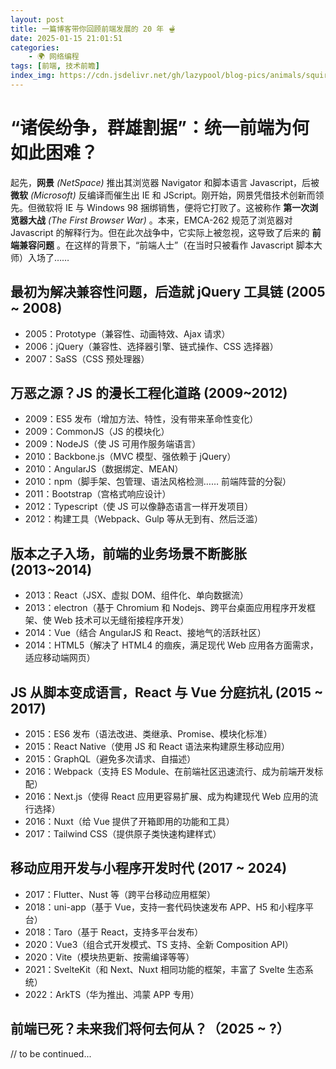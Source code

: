 ```yaml
---
layout: post
title: 一篇博客带你回顾前端发展的 20 年 🫕
date: 2025-01-15 21:01:51
categories:
    - 🌍️ 网络编程
tags: [前端, 技术前瞻]
index_img: https://cdn.jsdelivr.net/gh/lazypool/blog-pics/animals/squirrel.png
---
```


# “诸侯纷争，群雄割据”：统一前端为何如此困难？

起先，**网景** _(NetSpace)_ 推出其浏览器 Navigator 和脚本语言 Javascript，后被 **微软** _(Microsoft)_ 反编译而催生出 IE 和 JScript。刚开始，网景凭借技术创新而领先。但微软将 IE 与 Windows 98 捆绑销售，便将它打败了。这被称作 **第一次浏览器大战** _(The First Browser War)_ 。本来，EMCA-262 规范了浏览器对 Javascript 的解释行为。但在此次战争中，它实际上被忽视，这导致了后来的 **前端兼容问题** 。在这样的背景下，“前端人士”（在当时只被看作 Javascript 脚本大师）入场了……

## 最初为解决兼容性问题，后造就 jQuery 工具链 (2005 ~ 2008)

- 2005：Prototype（兼容性、动画特效、Ajax 请求）
- 2006：jQuery（兼容性、选择器引擎、链式操作、CSS 选择器）
- 2007：SaSS（CSS 预处理器）

## 万恶之源？JS 的漫长工程化道路 (2009~2012)

- 2009：ES5 发布（增加方法、特性，没有带来革命性变化）
- 2009：CommonJS（JS 的模块化）
- 2009：NodeJS（使 JS 可用作服务端语言）
- 2010：Backbone.js（MVC 模型、强依赖于 jQuery）
- 2010：AngularJS（数据绑定、MEAN）
- 2010：npm（脚手架、包管理、语法风格检测…… 前端阵营的分裂）
- 2011：Bootstrap（宫格式响应设计）
- 2012：Typescript（使 JS 可以像静态语言一样开发项目）
- 2012：构建工具（Webpack、Gulp 等从无到有、然后泛滥）

## 版本之子入场，前端的业务场景不断膨胀 (2013~2014)

- 2013：React（JSX、虚拟 DOM、组件化、单向数据流）
- 2013：electron（基于 Chromium 和 Nodejs、跨平台桌面应用程序开发框架、使 Web 技术可以无缝衔接程序开发）
- 2014：Vue（结合 AngularJS 和 React、接地气的活跃社区）
- 2014：HTML5（解决了 HTML4 的痼疾，满足现代 Web 应用各方面需求，适应移动端网页）

## JS 从脚本变成语言，React 与 Vue 分庭抗礼 (2015 ~ 2017)

- 2015：ES6 发布（语法改进、类继承、Promise、模块化标准）
- 2015：React Native（使用 JS 和 React 语法来构建原生移动应用）
- 2015：GraphQL（避免多次请求、自描述）
- 2016：Webpack（支持 ES Module、在前端社区迅速流行、成为前端开发标配）
- 2016：Next.js（使得 React 应用更容易扩展、成为构建现代 Web 应用的流行选择）
- 2016：Nuxt（给 Vue 提供了开箱即用的功能和工具）
- 2017：Tailwind CSS（提供原子类快速构建样式）

## 移动应用开发与小程序开发时代 (2017 ~ 2024)

- 2017：Flutter、Nust 等（跨平台移动应用框架）
- 2018：uni-app（基于 Vue，支持一套代码快速发布 APP、H5 和小程序平台）
- 2018：Taro（基于 React，支持多平台发布）
- 2020：Vue3（组合式开发模式、TS 支持、全新 Composition API）
- 2020：Vite（模块热更新、按需编译等等）
- 2021：SvelteKit（和 Next、Nuxt 相同功能的框架，丰富了 Svelte 生态系统）
- 2022：ArkTS（华为推出、鸿蒙 APP 专用）

## 前端已死？未来我们将何去何从？（2025 ~ ?）

// to be continued...
